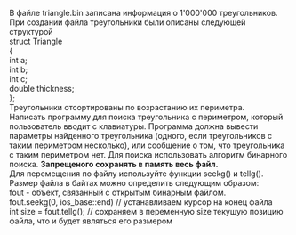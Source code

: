 В файле triangle.bin записана информация о 1'000'000 треугольников.
При создании файла треугольники были описаны следующей структурой<br>
struct Triangle<br>
{<br>
  int a;<br>
  int b;<br>
  int c;<br>
  double thickness;<br>
};<br>
Треугольники отсортированы по возрастанию их периметра.
<br>
Написать программу для поиска треугольника с периметром, который пользователь вводит с клавиатуры.
Программа должна вывести параметры найденного треугольника (одного, если треугольников с таким периметром несколько),
или сообщение о том, что треугольника с таким периметром нет.
Для поиска использовать алгоритм бинарного поиска.
__Запрещеного сохранять в память весь файл.__
<br>
Для перемещения по файлу используйте функции seekg() и tellg().
Размер файла в байтах можно определить следующим образом:<br>
fout - объект, связанный с открытым бинарным файлом.<br>
fout.seekg(0, ios_base::end) // устанавливаем курсор на конец файла<br>
int size = fout.tellg(); // сохраняем в переменную size текущую позицию файла, что и будет являться его размером<br>
